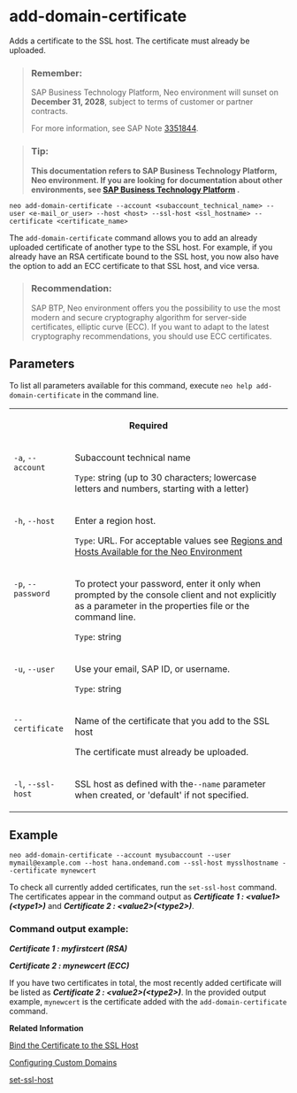 <!-- loio4a44c350f9cd4e26ab21d25a32a8e5a5 -->

# add-domain-certificate

Adds a certificate to the SSL host. The certificate must already be uploaded.



> ### Remember:  
> SAP Business Technology Platform, Neo environment will sunset on **December 31, 2028**, subject to terms of customer or partner contracts.
> 
> For more information, see SAP Note [3351844](https://me.sap.com/notes/3351844).

> ### Tip:  
> **This documentation refers to SAP Business Technology Platform, Neo environment. If you are looking for documentation about other environments, see [SAP Business Technology Platform](https://help.sap.com/docs/btp/sap-business-technology-platform/sap-business-technology-platform?version=Cloud) .**



```
neo add-domain-certificate --account <subaccount_technical_name> --user <e-mail_or_user> --host <host> --ssl-host <ssl_hostname> --certificate <certificate_name>
```

The `add-domain-certificate` command allows you to add an already uploaded certificate of another type to the SSL host. For example, if you already have an RSA certificate bound to the SSL host, you now also have the option to add an ECC certificate to that SSL host, and vice versa.

> ### Recommendation:  
> SAP BTP, Neo environment offers you the possibility to use the most modern and secure cryptography algorithm for server-side certificates, elliptic curve \(ECC\). If you want to adapt to the latest cryptography recommendations, you should use ECC certificates.



## Parameters



To list all parameters available for this command, execute `neo help add-domain-certificate` in the command line.


<table>
<tr>
<th valign="top" colspan="2">

Required

</th>
</tr>
<tr>
<td valign="top">

`-a`, `--account`

</td>
<td valign="top">

Subaccount technical name

`Type`: string \(up to 30 characters; lowercase letters and numbers, starting with a letter\)

</td>
</tr>
<tr>
<td valign="top">

`-h`, `--host`

</td>
<td valign="top">

Enter a region host.

`Type`: URL. For acceptable values see [Regions and Hosts Available for the Neo Environment](../10-concepts-neo/regions-and-hosts-available-for-the-neo-environment-d722f7c.md)

</td>
</tr>
<tr>
<td valign="top">

`-p`, `--password`

</td>
<td valign="top">

To protect your password, enter it only when prompted by the console client and not explicitly as a parameter in the properties file or the command line.

`Type`: string

</td>
</tr>
<tr>
<td valign="top">

`-u`, `--user`

</td>
<td valign="top">

Use your email, SAP ID, or username.

`Type`: string

</td>
</tr>
<tr>
<td valign="top">

`--certificate`

</td>
<td valign="top">

Name of the certificate that you add to the SSL host

The certificate must already be uploaded.

</td>
</tr>
<tr>
<td valign="top">

`-l`, `--ssl-host`

</td>
<td valign="top">

SSL host as defined with the`--name` parameter when created, or 'default' if not specified.

</td>
</tr>
</table>



## Example

```
neo add-domain-certificate --account mysubaccount --user mymail@example.com --host hana.ondemand.com --ssl-host mysslhostname --certificate mynewcert

```

To check all currently added certificates, run the `set-ssl-host` command. The certificates appear in the command output as ***Certificate 1 : <value1\>\(<type1\>\)*** and ***Certificate 2 : <value2\>\(<type2\>\)***.



### Command output example:

***Certificate 1 : myfirstcert \(RSA\)***

***Certificate 2 : mynewcert \(ECC\)***

If you have two certificates in total, the most recently added certificate will be listed as ***Certificate 2 : <value2\>\(<type2\>\)***. In the provided output example, `mynewcert` is the certificate added with the `add-domain-certificate` command.

**Related Information**  


[Bind the Certificate to the SSL Host](configuring-custom-domains-77cf0e6.md#loio1d4248f3582a40cdb6f4a2439a55fb65 "You need to bind the uploaded certificate to the created SSL host so that it can be used as SSL certificate for requests to this SSL host.")

[Configuring Custom Domains](configuring-custom-domains-77cf0e6.md#loio77cf0e6cd32e496c9cc8eeac4bedde94 "To make sure that your domain is trusted and all application data is protected, you need to first set up secure SSL communication. The next step will then be to make your application accessible via the custom domain and route traffic to it.")

[set-ssl-host](set-ssl-host-2956975.md "Configures and updates an SSL host. Allows you to replace an SSL certificate with a different one, manage TLS protocol versions, and configure a bundle of trusted CAs.")

